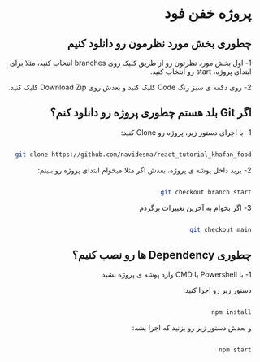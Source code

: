 <div dir="rtl">

# پروژه خفن فود

## چطوری بخش مورد نظرمون رو دانلود کنیم

1- اول بخش مورد نظرتون رو از طریق کلیک روی branches انتخاب کنید، مثلا برای ابتدای پروژه، start رو انتخاب کنید.

2- روی دکمه ی سبز رنگ Code کلیک کنید و بعدش روی Download Zip کلیک کنید.

## اگر Git بلد هستم چطوری پروژه رو دانلود کنم؟

1- با اجرای دستور زیر، پروژه رو Clone کنید:

```bash

git clone https://github.com/navidesma/react_tutorial_khafan_food

```

2- برید داخل پوشه ی پروژه، بعدش اگر مثلا میخوام ابتدای پروژه رو ببینم:

```bash

git checkout branch start

```

3- اگر بخوام به آخرین تغییرات برگردم

```bash

git checkout main

```

## چطوری Dependency ها رو نصب کنیم؟

1- با Powershell یا CMD وارد پوشه ی پروژه بشید

دستور زیر رو اجرا کنید:

```bash

npm install

```

و بعدش دستور زیر رو بزنید که اجرا بشه:

```bash

npm start

```
